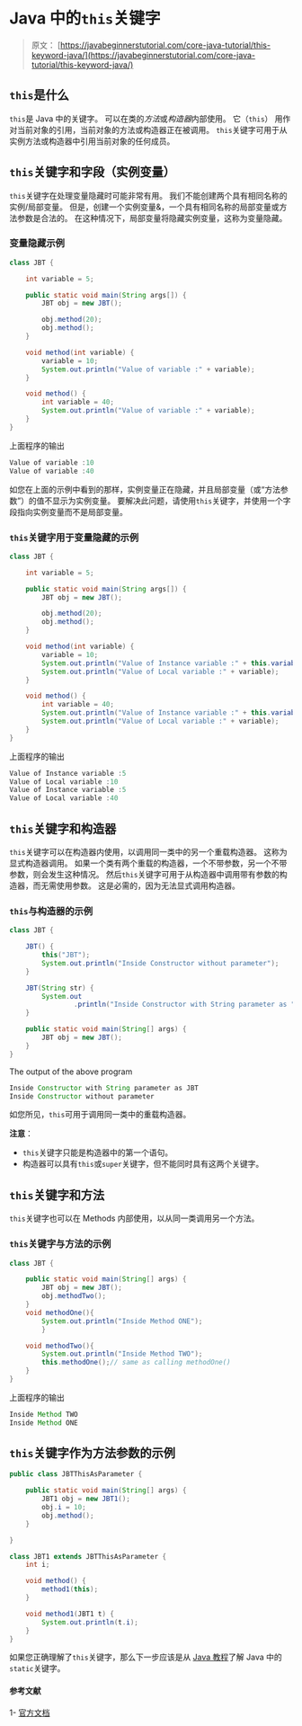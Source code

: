 # Java 中的`this`关键字

> 原文： [https://javabeginnerstutorial.com/core-java-tutorial/this-keyword-java/](https://javabeginnerstutorial.com/core-java-tutorial/this-keyword-java/)

## `this`是什么

`this`是 Java 中的关键字。 可以在类的*方法*或*构造器*内部使用。 它（`this`） 用作对当前对象的引用，当前对象的方法或构造器正在被调用。 `this`关键字可用于从实例方法或构造器中引用当前对象的任何成员。

## `this`关键字和字段（实例变量）

`this`关键字在处理变量隐藏时可能非常有用。 我们不能创建两个具有相同名称的实例/局部变量。 但是，创建一个实例变量&，一个具有相同名称的局部变量或方法参数是合法的。 在这种情况下，局部变量将隐藏实例变量，这称为变量隐藏。

### 变量隐藏示例

```java
class JBT {

	int variable = 5;

	public static void main(String args[]) {
		JBT obj = new JBT();

		obj.method(20);
		obj.method();
	}

	void method(int variable) {
		variable = 10;
		System.out.println("Value of variable :" + variable);
	}

	void method() {
		int variable = 40;
		System.out.println("Value of variable :" + variable);
	}
}
```

上面程序的输出

```java
Value of variable :10
Value of variable :40
```

如您在上面的示例中看到的那样，实例变量正在隐藏，并且局部变量（或“方法参数”）的值不显示为实例变量。 要解决此问题，请使用`this`关键字，并使用一个字段指向实例变量而不是局部变量。

### `this`关键字用于变量隐藏的示例

```java
class JBT {

	int variable = 5;

	public static void main(String args[]) {
		JBT obj = new JBT();

		obj.method(20);
		obj.method();
	}

	void method(int variable) {
		variable = 10;
		System.out.println("Value of Instance variable :" + this.variable);
		System.out.println("Value of Local variable :" + variable);
	}

	void method() {
		int variable = 40;
		System.out.println("Value of Instance variable :" + this.variable);
		System.out.println("Value of Local variable :" + variable);
	}
}
```

上面程序的输出

```java
Value of Instance variable :5
Value of Local variable :10
Value of Instance variable :5
Value of Local variable :40
```

## `this`关键字和构造器

`this`关键字可以在构造器内使用，以调用同一类中的另一个重载构造器。 这称为显式构造器调用。 如果一个类有两个重载的构造器，一个不带参数，另一个不带参数，则会发生这种情况。 然后`this`关键字可用于从构造器中调用带有参数的构造器，而无需使用参数。 这是必需的，因为无法显式调用构造器。

### `this`与构造器的示例

```java
class JBT {

	JBT() {
		this("JBT");
		System.out.println("Inside Constructor without parameter");
	}

	JBT(String str) {
		System.out
				.println("Inside Constructor with String parameter as " + str);
	}

	public static void main(String[] args) {
		JBT obj = new JBT();
	}
}
```

The output of the above program

```java
Inside Constructor with String parameter as JBT
Inside Constructor without parameter 
```

如您所见，`this`可用于调用同一类中的重载构造器。

**注意**：

*   `this`关键字只能是构造器中的第一个语句。
*   构造器可以具有`this`或`super`关键字，但不能同时具有这两个关键字。

## `this`关键字和方法

`this`关键字也可以在 Methods 内部使用，以从同一类调用另一个方法。

### `this`关键字与方法的示例

```java
class JBT {

	public static void main(String[] args) {
		JBT obj = new JBT();
		obj.methodTwo();
	}
	void methodOne(){
		System.out.println("Inside Method ONE");
		}

	void methodTwo(){
		System.out.println("Inside Method TWO");
		this.methodOne();// same as calling methodOne()
	}
}
```

上面程序的输出

```java
Inside Method TWO
Inside Method ONE
```

## `this`关键字作为方法参数的示例

```java
public class JBTThisAsParameter {

	public static void main(String[] args) {
		JBT1 obj = new JBT1();
		obj.i = 10;
		obj.method();
	}

}

class JBT1 extends JBTThisAsParameter {
	int i;

	void method() {
		method1(this);
	}

	void method1(JBT1 t) {
		System.out.println(t.i);
	}
} 
```

如果您正确理解了`this`关键字，那么下一步应该是从 [Java 教程](https://javabeginnerstutorial.com/core-java-tutorial/)了解 Java 中的`static`关键字。

#### 参考文献
1- [官方文档](https://docs.oracle.com/javase/tutorial/java/javaOO/thiskey.html)

